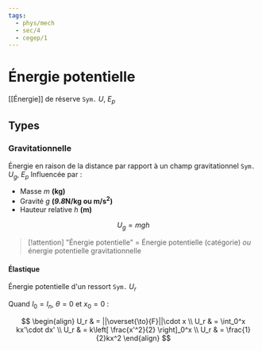 ```yaml
---
tags:
  - phys/mech
  - sec/4
  - cegep/1
---
```


# Énergie potentielle

[[Énergie]] de réserve
`Sym.` $U$, $E_p$

## Types

### Gravitationnelle

Énergie en raison de la distance par rapport à un champ gravitationnel
`Sym.` $U_g$, $E_p$
Influencée par :

- Masse *m* **(kg)**
- Gravité *g* **(*9.8*N/kg ou m/s<sup>2</sup>)**
- Hauteur relative *h* **(m)**

$$
U_g = mgh
$$

> [!attention] "Énergie potentielle" = Énergie potentielle (catégorie) *ou* énergie potentielle gravitationnelle

#### Élastique

Énergie potentielle d'un ressort
`Sym.` $U_r$

Quand $l_0 = l_n$,  $\theta = 0$ et $x_0 = 0$ :

$$
\begin{align}
U_r & = ||\overset{\to}{F}||\cdot x \\
U_r & = \int_0^x kx'\cdot dx' \\
U_r & = k\left[ \frac{x'^2}{2} \right]_0^x \\
U_r & = \frac{1}{2}kx^2
\end{align}
$$
